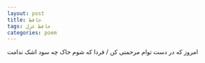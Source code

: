 ```yaml
---
layout: post
title: حافظ
tags: حافظ غزل
categories: poem
---
```


امروز که در دست توام مرحمتی کن / فردا که شوم خاک چه سود اشک ندامت
